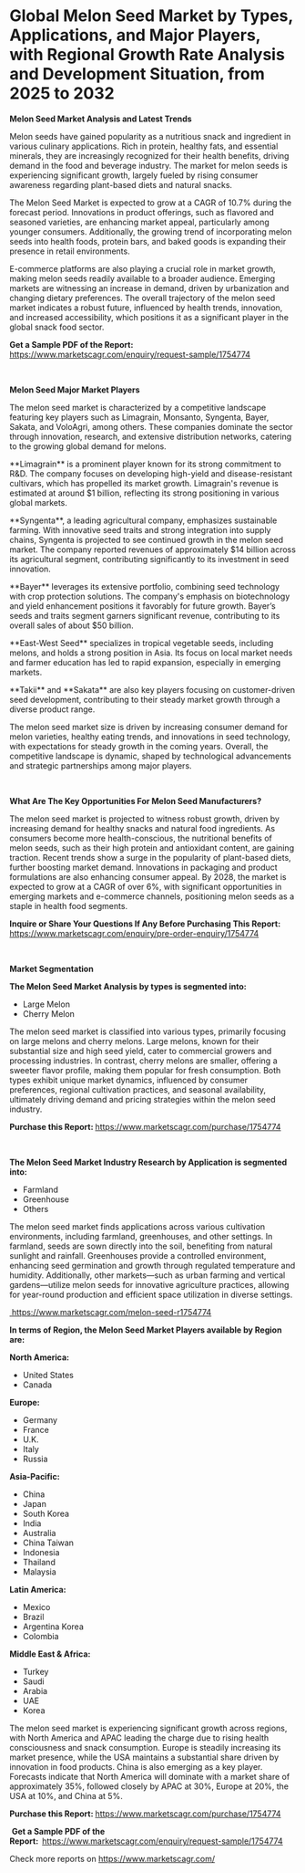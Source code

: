 <p><h1>Global Melon Seed Market by Types, Applications, and Major Players, with Regional Growth Rate Analysis and Development Situation, from 2025 to 2032</h1></p><p><strong>Melon Seed Market Analysis and Latest Trends</strong></p>
<p><p>Melon seeds have gained popularity as a nutritious snack and ingredient in various culinary applications. Rich in protein, healthy fats, and essential minerals, they are increasingly recognized for their health benefits, driving demand in the food and beverage industry. The market for melon seeds is experiencing significant growth, largely fueled by rising consumer awareness regarding plant-based diets and natural snacks. </p><p>The Melon Seed Market is expected to grow at a CAGR of 10.7% during the forecast period. Innovations in product offerings, such as flavored and seasoned varieties, are enhancing market appeal, particularly among younger consumers. Additionally, the growing trend of incorporating melon seeds into health foods, protein bars, and baked goods is expanding their presence in retail environments. </p><p>E-commerce platforms are also playing a crucial role in market growth, making melon seeds readily available to a broader audience. Emerging markets are witnessing an increase in demand, driven by urbanization and changing dietary preferences. The overall trajectory of the melon seed market indicates a robust future, influenced by health trends, innovation, and increased accessibility, which positions it as a significant player in the global snack food sector.</p></p>
<p><strong>Get a Sample PDF of the Report:&nbsp;</strong> <a href="https://www.marketscagr.com/enquiry/request-sample/1754774?utm_campaign=2882&utm_medium=2&utm_source=Github&utm_content=ia&utm_term=30032025&utm_id=melon-seed">https://www.marketscagr.com/enquiry/request-sample/1754774</a></p>
<p>&nbsp;</p>
<p><strong>Melon Seed Major Market Players</strong></p>
<p><p>The melon seed market is characterized by a competitive landscape featuring key players such as Limagrain, Monsanto, Syngenta, Bayer, Sakata, and VoloAgri, among others. These companies dominate the sector through innovation, research, and extensive distribution networks, catering to the growing global demand for melons.</p><p>**Limagrain** is a prominent player known for its strong commitment to R&D. The company focuses on developing high-yield and disease-resistant cultivars, which has propelled its market growth. Limagrain's revenue is estimated at around $1 billion, reflecting its strong positioning in various global markets.</p><p>**Syngenta**, a leading agricultural company, emphasizes sustainable farming. With innovative seed traits and strong integration into supply chains, Syngenta is projected to see continued growth in the melon seed market. The company reported revenues of approximately $14 billion across its agricultural segment, contributing significantly to its investment in seed innovation.</p><p>**Bayer** leverages its extensive portfolio, combining seed technology with crop protection solutions. The company's emphasis on biotechnology and yield enhancement positions it favorably for future growth. Bayer’s seeds and traits segment garners significant revenue, contributing to its overall sales of about $50 billion.</p><p>**East-West Seed** specializes in tropical vegetable seeds, including melons, and holds a strong position in Asia. Its focus on local market needs and farmer education has led to rapid expansion, especially in emerging markets.</p><p>**Takii** and **Sakata** are also key players focusing on customer-driven seed development, contributing to their steady market growth through a diverse product range.</p><p>The melon seed market size is driven by increasing consumer demand for melon varieties, healthy eating trends, and innovations in seed technology, with expectations for steady growth in the coming years. Overall, the competitive landscape is dynamic, shaped by technological advancements and strategic partnerships among major players.</p></p>
<p>&nbsp;</p>
<p><strong>What Are The Key Opportunities For Melon Seed Manufacturers?</strong></p>
<p><p>The melon seed market is projected to witness robust growth, driven by increasing demand for healthy snacks and natural food ingredients. As consumers become more health-conscious, the nutritional benefits of melon seeds, such as their high protein and antioxidant content, are gaining traction. Recent trends show a surge in the popularity of plant-based diets, further boosting market demand. Innovations in packaging and product formulations are also enhancing consumer appeal. By 2028, the market is expected to grow at a CAGR of over 6%, with significant opportunities in emerging markets and e-commerce channels, positioning melon seeds as a staple in health food segments.</p></p>
<p><strong>Inquire or Share Your Questions If Any Before Purchasing This Report:</strong> <a href="https://www.marketscagr.com/enquiry/pre-order-enquiry/1754774?utm_campaign=2882&utm_medium=2&utm_source=Github&utm_content=ia&utm_term=30032025&utm_id=melon-seed">https://www.marketscagr.com/enquiry/pre-order-enquiry/1754774</a></p>
<p>&nbsp;</p>
<p><strong>Market Segmentation</strong></p>
<p><strong>The Melon Seed Market Analysis by types is segmented into:</strong></p>
<p><ul><li>Large Melon</li><li>Cherry Melon</li></ul></p>
<p><p>The melon seed market is classified into various types, primarily focusing on large melons and cherry melons. Large melons, known for their substantial size and high seed yield, cater to commercial growers and processing industries. In contrast, cherry melons are smaller, offering a sweeter flavor profile, making them popular for fresh consumption. Both types exhibit unique market dynamics, influenced by consumer preferences, regional cultivation practices, and seasonal availability, ultimately driving demand and pricing strategies within the melon seed industry.</p></p>
<p><strong>Purchase this Report:&nbsp;</strong><a href="https://www.marketscagr.com/purchase/1754774?utm_campaign=2882&utm_medium=2&utm_source=Github&utm_content=ia&utm_term=30032025&utm_id=melon-seed">https://www.marketscagr.com/purchase/1754774</a></p>
<p>&nbsp;</p>
<p><strong>The Melon Seed Market Industry Research by Application is segmented into:</strong></p>
<p><ul><li>Farmland</li><li>Greenhouse</li><li>Others</li></ul></p>
<p><p>The melon seed market finds applications across various cultivation environments, including farmland, greenhouses, and other settings. In farmland, seeds are sown directly into the soil, benefiting from natural sunlight and rainfall. Greenhouses provide a controlled environment, enhancing seed germination and growth through regulated temperature and humidity. Additionally, other markets—such as urban farming and vertical gardens—utilize melon seeds for innovative agriculture practices, allowing for year-round production and efficient space utilization in diverse settings.</p></p>
<p><a href="https://www.marketscagr.com/melon-seed-r1754774?utm_campaign=2882&utm_medium=2&utm_source=Github&utm_content=ia&utm_term=30032025&utm_id=melon-seed">&nbsp;https://www.marketscagr.com/melon-seed-r1754774</a></p>
<p><strong>In terms of Region, the Melon Seed Market Players available by Region are:</strong></p>
<p>
    <p> <strong> North America: </strong>
        <ul>
            <li>United States</li>
            <li>Canada</li>
        </ul>
        </p> 
    <p> <strong> Europe: </strong>
        <ul>
            <li>Germany</li>
            <li>France</li>
            <li>U.K.</li>
            <li>Italy</li>
            <li>Russia</li>
        </ul>
        </p> 
    <p> <strong> Asia-Pacific: </strong>
        <ul>
            <li>China</li>
            <li>Japan</li>
            <li>South Korea</li>
            <li>India</li>
            <li>Australia</li>
            <li>China Taiwan</li>
            <li>Indonesia</li>
            <li>Thailand</li>
            <li>Malaysia</li>
        </ul>
        </p> 
    <p> <strong> Latin America: </strong>
        <ul>
            <li>Mexico</li>
            <li>Brazil</li>
            <li>Argentina Korea</li>
            <li>Colombia</li>
        </ul>
        </p> 
    <p> <strong> Middle East & Africa: </strong>
        <ul>
            <li>Turkey</li>
            <li>Saudi</li>
            <li>Arabia</li>
            <li>UAE</li>
            <li>Korea</li>
        </ul>
    </p>
    </p>
<p><p>The melon seed market is experiencing significant growth across regions, with North America and APAC leading the charge due to rising health consciousness and snack consumption. Europe is steadily increasing its market presence, while the USA maintains a substantial share driven by innovation in food products. China is also emerging as a key player. Forecasts indicate that North America will dominate with a market share of approximately 35%, followed closely by APAC at 30%, Europe at 20%, the USA at 10%, and China at 5%.</p></p>
<p><strong>Purchase this Report: </strong><a href="https://www.marketscagr.com/purchase/1754774?utm_campaign=2882&utm_medium=2&utm_source=Github&utm_content=ia&utm_term=30032025&utm_id=melon-seed">https://www.marketscagr.com/purchase/1754774</a></p>
<p>&nbsp;<strong>Get a Sample PDF of the Report:&nbsp;&nbsp;</strong><a href="https://www.marketscagr.com/enquiry/request-sample/1754774?utm_campaign=2882&utm_medium=2&utm_source=Github&utm_content=ia&utm_term=30032025&utm_id=melon-seed">https://www.marketscagr.com/enquiry/request-sample/1754774</a></p>
<p><strong></strong></p>
<p>Check more reports on <a href="https://www.marketscagr.com/?utm_campaign=2882&utm_medium=2&utm_source=Github&utm_content=ia&utm_term=30032025&utm_id=melon-seed">https://www.marketscagr.com/</a></p>
